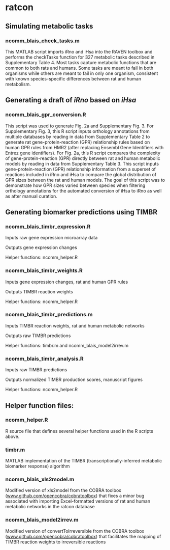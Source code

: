 # ratcon

## Simulating metabolic tasks

### ncomm_blais_check_tasks.m

This MATLAB script imports iRno and iHsa into the RAVEN toolbox and performs the checkTasks function for 327 metabolic tasks described in Supplementary Table 4. Most tasks capture metabolic functions that are common to both rats and humans. Some tasks are meant to fail in both organisms while others are meant to fail in only one organism, consistent with known species-specific differences between rat and human metabolism.

## Generating a draft of *iRno* based on *iHsa*

### ncomm_blais_gpr_conversion.R

This script was used to generate Fig. 2a and Supplementary Fig. 3. For Supplementary Fig. 3, this R script inputs orthology annotations from multiple databases by reading in data from Supplementary Table 2 to generate rat gene-protein-reaction (GPR) relationship rules based on human GPR rules from HMR2 (after replacing Ensembl Gene Identifiers with Entrez gene identifiers). For Fig. 2a, this R script compares the complexity of gene-protein-reaction (GPR) directly between rat and human metabolic models by reading in data from Supplementary Table 3. This script inputs gene-protein-reaction (GPR) relationship information from a superset of reactions included in iRno and iHsa to compare the global distribution of GPR sizes between the rat and human models. The goal of this script was to demonstrate how GPR sizes varied between species when filtering orthology annotations for the automated conversion of iHsa to iRno as well as after manual curation. 

## Generating biomarker predictions using TIMBR

### ncomm_blais_timbr_expression.R

  Inputs raw gene expression microarray data
  
  Outputs gene expression changes
  
  Helper functions: ncomm_helper.R

### ncomm_blais_timbr_weights.R

  Inputs gene expression changes, rat and human GPR rules
  
  Outputs TIMBR reaction weights
  
  Helper functions: ncomm_helper.R

### ncomm_blais_timbr_predictions.m

  Inputs TIMBR reaction weights, rat and human metabolic networks
  
  Outputs raw TIMBR predictions
  
  Helper functions: timbr.m and ncomm_blais_model2irrev.m

### ncomm_blais_timbr_analysis.R

  Inputs raw TIMBR predictions
  
  Outputs normalized TIMBR production scores, manuscript figures
  
  Helper functions: ncomm_helper.R

## Helper function files:

### ncomm_helper.R
  R source file that defines several helper functions used in the R scripts above.

### timbr.m
  MATLAB implementation of the TIMBR (transcriptionally-inferred metabolic biomarker response) algorithm

### ncomm_blais_xls2model.m
  Modified version of xls2model from the COBRA toolbox (www.github.com/opencobra/cobratoolbox) 
  that fixes a minor bug associated with importing Excel-formatted versions 
  of rat and human metabolic networks in the ratcon database

### ncomm_blais_model2irrev.m
  Modified version of convertToIrreversible from the COBRA toolbox (www.github.com/opencobra/cobratoolbox) 
  that facilitates the mapping of TIMBR reaction weights to irreversible reactions


